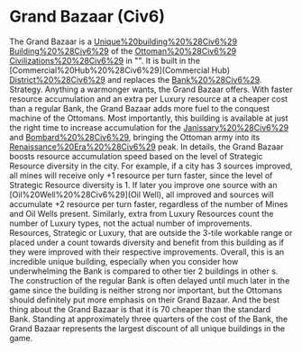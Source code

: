 # Grand Bazaar (Civ6)

The Grand Bazaar is a [Unique%20building%20%28Civ6%29](unique) [Building%20%28Civ6%29](building) of the [Ottoman%20%28Civ6%29](Ottoman) [Civilizations%20%28Civ6%29](civilization) in "". It is built in the [Commercial%20Hub%20%28Civ6%29](Commercial Hub) [District%20%28Civ6%29](district) and replaces the [Bank%20%28Civ6%29](Bank).
Strategy.
Anything a warmonger wants, the Grand Bazaar offers. With faster resource accumulation and an extra per Luxury resource at a cheaper cost than a regular Bank, the Grand Bazaar adds more fuel to the conquest machine of the Ottomans. Most importantly, this building is available at just the right time to increase accumulation for the [Janissary%20%28Civ6%29](Janissaries) and [Bombard%20%28Civ6%29](Bombards), bringing the Ottoman army into its [Renaissance%20Era%20%28Civ6%29](Renaissance) peak.
In details, the Grand Bazaar boosts resource accumulation speed based on the level of Strategic Resource diversity in the city. For example, if a city has 3 sources improved, all mines will receive only +1 resource per turn faster, since the level of Strategic Resource diversity is 1. If later you improve one source with an [Oil%20Well%20%28Civ6%29](Oil Well), all improved and sources will accumulate +2 resource per turn faster, regardless of the number of Mines and Oil Wells present. Similarly, extra from Luxury Resources count the number of Luxury types, not the actual number of improvements. Resources, Strategic or Luxury, that are outside the 3-tile workable range or placed under a count towards diversity and benefit from this building as if they were improved with their respective improvements.
Overall, this is an incredible unique building, especially when you consider how underwhelming the Bank is compared to other tier 2 buildings in other s. The construction of the regular Bank is often delayed until much later in the game since the building is neither strong nor important, but the Ottomans should definitely put more emphasis on their Grand Bazaar. And the best thing about the Grand Bazaar is that it is 70 cheaper than the standard Bank. Standing at approximately three quarters of the cost of the Bank, the Grand Bazaar represents the largest discount of all unique buildings in the game.